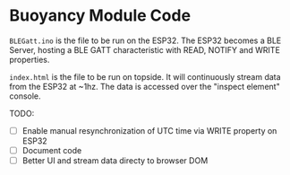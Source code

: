 # Buoyancy Module Code

`BLEGatt.ino` is the file to be run on the ESP32. The ESP32 becomes a BLE Server, hosting a BLE GATT characteristic with READ, NOTIFY and WRITE properties.

`index.html` is the file to be run on topside. It will continuously stream data from the ESP32 at ~1hz. The data is accessed over the "inspect element" console.

TODO:
 - [ ] Enable manual resynchronization of UTC time via WRITE property on ESP32
 - [ ] Document code
 - [ ] Better UI and stream data directy to browser DOM
